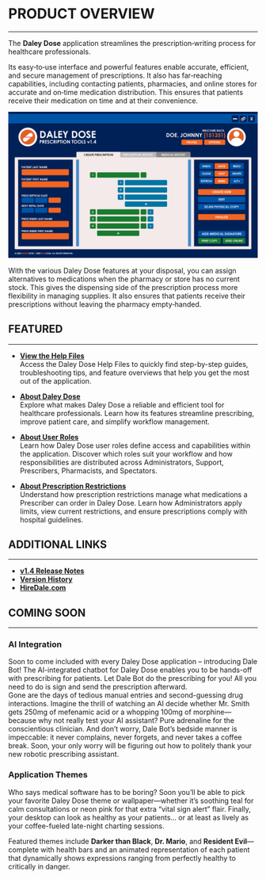 # **PRODUCT OVERVIEW**
---

The **Daley Dose** application streamlines the prescription‑writing process for healthcare professionals.

Its easy‑to‑use interface and powerful features enable accurate, efficient, and secure management of prescriptions. It also has far‑reaching capabilities, including contacting patients, pharmacies, and online stores for accurate and on‑time medication distribution. This ensures that patients receive their medication on time and at their convenience.

![Daily Dose user interface](/assets/images/daley-dose-home-window-clean.png)

With the various Daley Dose features at your disposal, you can assign alternatives to medications when the pharmacy or store has no current stock. This gives the dispensing side of the prescription process more flexibility in managing supplies. It also ensures that patients receive their prescriptions without leaving the pharmacy empty‑handed.

## **FEATURED**
---

- [**View the Help Files**](/daleydose/help-files)  
  Access the Daley Dose Help Files to quickly find step-by-step guides, troubleshooting tips, and feature overviews that help you get the most out of the application.

- [**About Daley Dose**](/daleydose/about-daley-dose)  
  Explore what makes Daley Dose a reliable and efficient tool for healthcare professionals. Learn how its features streamline prescribing, improve patient care, and simplify workflow management.

- [**About User Roles**](/daleydose/about-user-roles)  
  Learn how Daley Dose user roles define access and capabilities within the application. Discover which roles suit your workflow and how responsibilities are distributed across Administrators, Support, Prescribers, Pharmacists, and Spectators.

- [**About Prescription Restrictions**](/daleydose/about-prescription-restrictions)  
  Understand how prescription restrictions manage what medications a Prescriber can order in Daley Dose. Learn how Administrators apply limits, view current restrictions, and ensure prescriptions comply with hospital guidelines.

## **ADDITIONAL LINKS**
---

- [**v1.4 Release Notes**](/daleydose/release-notes-v1.4)
- [**Version History**](/daleydose/release-note-version-history)
- [**HireDale.com**](https://hiredale.github.io)

## **COMING SOON**
---

### **AI Integration**
Soon to come included with every Daley Dose application – introducing Dale Bot! The AI-integrated chatbot for Daley Dose enables you to be hands-off with prescribing for patients. Let Dale Bot do the prescribing for you! All you need to do is sign and send the prescription afterward.  
Gone are the days of tedious manual entries and second-guessing drug interactions. Imagine the thrill of watching an AI decide whether Mr. Smith gets 250mg of mefenamic acid or a whopping 100mg of morphine—because why not really test your AI assistant? Pure adrenaline for the conscientious clinician. And don’t worry, Dale Bot’s bedside manner is impeccable: it never complains, never forgets, and never takes a coffee break. Soon, your only worry will be figuring out how to politely thank your new robotic prescribing assistant.

### **Application Themes**
Who says medical software has to be boring? Soon you’ll be able to pick your favorite Daley Dose theme or wallpaper—whether it’s soothing teal for calm consultations or neon pink for that extra “vital sign alert” flair. Finally, your desktop can look as healthy as your patients… or at least as lively as your coffee-fueled late-night charting sessions.

Featured themes include **Darker than Black**, **Dr. Mario**, and **Resident Evil**—complete with health bars and an animated representation of each patient that dynamically shows expressions ranging from perfectly healthy to critically in danger.
